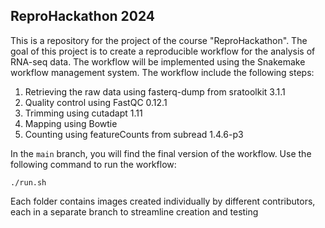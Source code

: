 ## ReproHackathon 2024

This is a repository for the project of the course "ReproHackathon". The goal of this project is to create a reproducible workflow for the analysis of RNA-seq data. The workflow will be implemented using the Snakemake workflow management system. The workflow include the following steps:

1. Retrieving the raw data using fasterq-dump from sratoolkit 3.1.1
2. Quality control using FastQC 0.12.1
3. Trimming using cutadapt 1.11
4. Mapping using Bowtie 
5. Counting using featureCounts from subread 1.4.6-p3

In the `main` branch, you will find the final version of the workflow.
Use the following command to run the workflow:

```
./run.sh
```
Each folder contains images created individually by different contributors, each in a separate branch to streamline creation and testing
